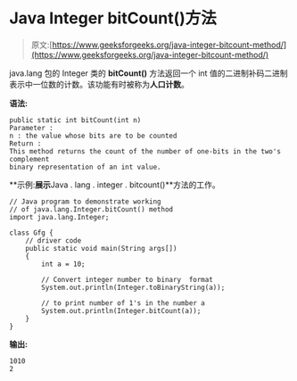 # Java Integer bitCount()方法

> 原文:[https://www.geeksforgeeks.org/java-integer-bitcount-method/](https://www.geeksforgeeks.org/java-integer-bitcount-method/)

java.lang 包的 Integer 类的 **bitCount()** 方法返回一个 int 值的二进制补码二进制表示中一位数的计数。该功能有时被称为**人口计数**。

**语法:**

```
public static int bitCount(int n)
Parameter :
n : the value whose bits are to be counted
Return :
This method returns the count of the number of one-bits in the two's complement 
binary representation of an int value.

```

**示例:**展示**Java . lang . integer . bitcount()**方法的工作。

```
// Java program to demonstrate working
// of java.lang.Integer.bitCount() method
import java.lang.Integer;

class Gfg {
    // driver code
    public static void main(String args[])
    {
        int a = 10;

        // Convert integer number to binary  format
        System.out.println(Integer.toBinaryString(a));

        // to print number of 1's in the number a
        System.out.println(Integer.bitCount(a));
    }
}
```

**输出:**

```
1010
2

```